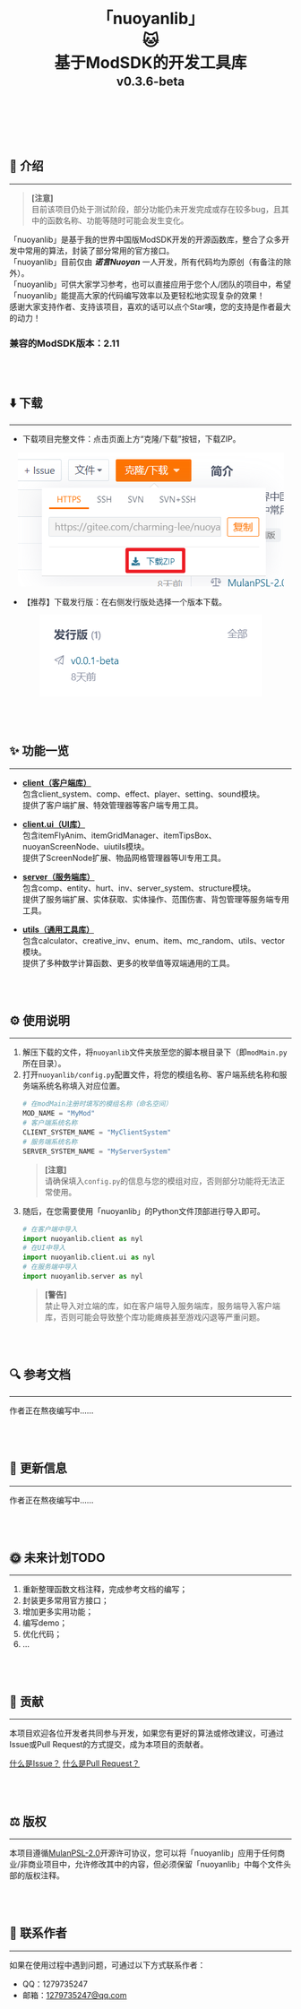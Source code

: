 <h1 align="center" style="line-height: 0;">「nuoyanlib」</h1>
<h1 align="center" style="line-height: 0;">🐱</h1>
<h1 align="center" style="line-height: 0;">基于ModSDK的开发工具库</h1>
<h2 align="center" style="line-height: 0.5;">v0.3.6-beta</h2>

<br></br>

<br></br>

## 💼 介绍

---

> **[注意]**  
目前该项目仍处于测试阶段，部分功能仍未开发完成或存在较多bug，且其中的函数名称、功能等随时可能会发生变化。

「nuoyanlib」是基于我的世界中国版ModSDK开发的开源函数库，整合了众多开发中常用的算法，封装了部分常用的官方接口。  
「nuoyanlib」目前仅由 _**诺言Nuoyan**_ 一人开发，所有代码均为原创（有备注的除外）。  
「nuoyanlib」可供大家学习参考，也可以直接应用于您个人/团队的项目中，希望「nuoyanlib」能提高大家的代码编写效率以及更轻松地实现复杂的效果！  
感谢大家支持作者、支持该项目，喜欢的话可以点个Star噢，您的支持是作者最大的动力！  

### **兼容的ModSDK版本：2.11**

<br></br>

## ⬇️ 下载

---

- 下载项目完整文件：点击页面上方“克隆/下载”按钮，下载ZIP。

<p align="center">
  <img src="img/download_project.png"/>
</p>

- 【推荐】下载发行版：在右侧发行版处选择一个版本下载。

<p align="center">
  <img src="img/download_nyl.png"/>
</p>

<br></br>

## ✨ 功能一览

---

- [**client（客户端库）**](/nuoyanlib/client)  
  包含client_system、comp、effect、player、setting、sound模块。  
  提供了客户端扩展、特效管理器等客户端专用工具。  


- [**client.ui（UI库）**](/nuoyanlib/client/ui)  
  包含itemFlyAnim、itemGridManager、itemTipsBox、nuoyanScreenNode、uiutils模块。  
  提供了ScreenNode扩展、物品网格管理器等UI专用工具。


- [**server（服务端库）**](/nuoyanlib/server)  
  包含comp、entity、hurt、inv、server_system、structure模块。  
  提供了服务端扩展、实体获取、实体操作、范围伤害、背包管理等服务端专用工具。


- [**utils（通用工具库）**](/nuoyanlib/utils)  
  包含calculator、creative_inv、enum、item、mc_random、utils、vector模块。  
  提供了多种数学计算函数、更多的枚举值等双端通用的工具。

<br></br>

## ⚙️ 使用说明

---

1. 解压下载的文件，将`nuoyanlib`文件夹放至您的脚本根目录下（即`modMain.py`所在目录）。
2. 打开`nuoyanlib/config.py`配置文件，将您的模组名称、客户端系统名称和服务端系统名称填入对应位置。
    ```python
    # 在modMain注册时填写的模组名称（命名空间）
    MOD_NAME = "MyMod"
    # 客户端系统名称
    CLIENT_SYSTEM_NAME = "MyClientSystem"
    # 服务端系统名称
    SERVER_SYSTEM_NAME = "MyServerSystem"
    ```
    > **[注意]**  
    请确保填入`config.py`的信息与您的模组对应，否则部分功能将无法正常使用。
3. 随后，在您需要使用「nuoyanlib」的Python文件顶部进行导入即可。
    ```python
    # 在客户端中导入
    import nuoyanlib.client as nyl
    # 在UI中导入
    import nuoyanlib.client.ui as nyl
    # 在服务端中导入
    import nuoyanlib.server as nyl
    ```
    > **[警告]**  
    禁止导入对立端的库，如在客户端导入服务端库，服务端导入客户端库，否则可能会导致整个库功能瘫痪甚至游戏闪退等严重问题。

<br></br>

## 🔍 参考文档

---

作者正在熬夜编写中......

<br></br>

## 🎉 更新信息

---

作者正在熬夜编写中......

<br></br>

## 🌞 未来计划TODO

---

1. 重新整理函数文档注释，完成参考文档的编写；
2. 封装更多常用官方接口；
3. 增加更多实用功能；
4. 编写demo；
5. 优化代码；
6. ...

<br></br>

## 👑 贡献

---

本项目欢迎各位开发者共同参与开发，如果您有更好的算法或修改建议，可通过Issue或Pull Request的方式提交，成为本项目的贡献者。

[什么是Issue？](https://help.gitee.com/base/issue/intro)
[什么是Pull Request？](https://help.gitee.com/base/pullrequest/intro)

<br></br>

## ⚖️ 版权

---

本项目遵循[MulanPSL-2.0](https://gitee.com/charming-lee/nuoyanLib/blob/master/LICENSE)开源许可协议，您可以将「nuoyanlib」应用于任何商业/非商业项目中，允许修改其中的内容，但必须保留「nuoyanlib」中每个文件头部的版权注释。

<br></br>

## 👴 联系作者

---

如果在使用过程中遇到问题，可通过以下方式联系作者：

- QQ：1279735247
- 邮箱：1279735247@qq.com

<br></br>